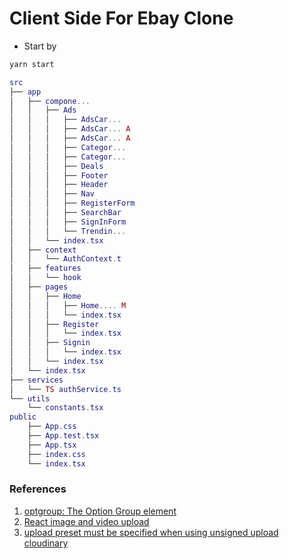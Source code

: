 # Client Side For Ebay Clone

- Start by

```bash
yarn start
```

```lua
src
├── app
│   ├── compone...
│   │   ├── Ads
│   │   │   ├── AdsCar...
│   │   │   ├── AdsCar... A
│   │   │   ├── AdsCar... A
│   │   │   ├── Categor...
│   │   │   ├── Categor...
│   │   │   ├── Deals
│   │   │   ├── Footer
│   │   │   ├── Header
│   │   │   ├── Nav
│   │   │   ├── RegisterForm
│   │   │   ├── SearchBar
│   │   │   ├── SignInForm
│   │   │   └── Trendin...
│   │   └── index.tsx
│   ├── context
│   │   └── AuthContext.t
│   ├── features
│   │   └── hook
│   ├── pages
│   │   ├── Home
│   │   │   ├── Home.... M
│   │   │   └── index.tsx
│   │   ├── Register
│   │   │   └── index.tsx
│   │   ├── Signin
│   │   │   └── index.tsx
│   │   └── index.tsx
│   └── index.tsx
├── services
│   └── TS authService.ts
└── utils
    └── constants.tsx
public
    ├── App.css
    ├── App.test.tsx
    ├── App.tsx
    ├── index.css
    └── index.tsx
```

### References

1. [optgroup: The Option Group element](https://developer.mozilla.org/en-US/docs/Web/HTML/Element/optgroup)
2. [React image and video upload ](https://cloudinary.com/documentation/react_image_and_video_upload)
3. [upload preset must be specified when using unsigned upload cloudinary](https://stackoverflow.com/questions/62957684/upload-preset-must-be-specified-when-using-unsigned-upload-cloudinary)
